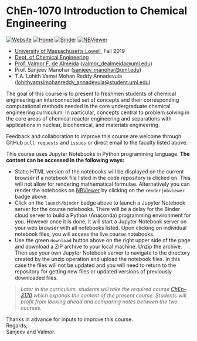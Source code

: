 # ChEn-1070 Introduction to Chemical Engineering
[![Website](https://img.shields.io/website/https/github.com/dpploy/chen-1070?down_color=lightgrey&down_message=offline&up_color=blue&up_message=online)](https://github.com/dpploy/chen-1070)
[![Home](https://img.shields.io/github/repo-size/dpploy/chen-1070)](https://github.com/dpploy/chen-1070)
[![Binder](https://mybinder.org/badge_logo.svg)](https://mybinder.org/v2/gh/dpploy/chen-1070/master)
[![NBViewer](https://github.com/jupyter/design/blob/master/logos/Badges/nbviewer_badge.svg)](https://nbviewer.jupyter.org/github/dpploy/chen-1070/tree/master/notebooks)

   + [University of Massachusetts Lowell](https://www.uml.edu/), Fall 2019
   + [Dept. of Chemical Engineering](https://www.uml.edu/Engineering/Chemical/)
   + [Prof. Valmor F. de Almeida](https://www.uml.edu/Engineering/Chemical/faculty/de-Almeida-Valmor.aspx) (valmor_dealmeida@uml.edu)
   + Prof. Sanjeev Manohar (sanjeev_manohar@uml.edu)
   + T.A. Lohith Vamsi Mohan Reddy Annadevula (lohithvamsimohanreddy_annadevula@student.uml.edu)
   

The goal of this course is to present to freshmen students of chemical engineering an interconnected set of concepts and their corresponding computational methods needed in the core undergraduate chemical engineering curriculum. In particular, concepts central to problem solving in the core areas of chemical reactor engineering and separations with applications in nuclear, biochemical, and materials engineering.

Feedback and collaboration to improve this course are welcome through GitHub `pull requests` and `issues` or direct email to the faculty listed above.

This course uses Jupyter Notebooks in Python programming language. **The content can be accessed in
the following ways:**

+ Static HTML version of the notebooks will be displayed on the current browser if a
notebook file listed in the code repository is clicked on. This will not allow for rendering mathematical formulae. Alternatively you can render the notebooks on [NBViewer](http://nbviewer.jupyter.org/) by clicking on the `render|nbviewer` badge above.
+ Click on the `launch/binder` badge above to launch a Jupyter Notebook server for the
course notebooks. There will be a delay for the Binder cloud server to build a
Python (Anaconda) programming environment for you. However once it is done, it will
start a Jupyter Notebook server on your web browser with all notebooks listed. Upon
clicking on individual notebook files, you will access the live course notebooks.
+ Use the green `download` button above on the right upper side of the page and download a ZIP archive to your local machine. Unzip the archive. Then use your own Jupyter Notebook server to navigate to the directory created by the unzip operation and upload the notebook files. In this case the files will not be updated and you will need to return to the repository for getting new files or updated versions of previously downloaded files.

> *Later in the curriculum, students will take the required course [ChEn-3170](https://github.com/dpploy/chen-3170) 
> which expands the content of the present course. Students will profit from looking ahead and comparing notes between 
> the two courses.*

Thanks in advance for inputs to improve this course.\
Regards,\
Sanjeev and Valmor.
